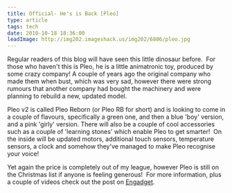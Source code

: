 ```yaml
---
title: Official- He's is Back [Pleo]
type: article
tags: tech
date: 2010-10-18 18:36:00
leadImage: http://img202.imageshack.us/img202/6806/pleo.jpg
---
```

<p>Regular readers of this blog will have seen this little dinosaur before. &nbsp;For those who haven't this is Pleo, he is a little animatronic toy, produced by some crazy company! A couple of years ago the original company who made them when bust, which was very sad, however there were strong rumours that another company had bought the&nbsp;machinery&nbsp;and were planning to rebuild a new, updated model.</p>
<p>Pleo v2 is called Pleo Reborn (or Pleo RB for short) and is looking to come in a couple of flavours, specifically a green one, and then a blue 'boy' version, and a pink 'girly' version. There will also be a couple of cool accessories such as a couple of 'learning stones' which enable Pleo to get smarter! &nbsp;On the inside will be updated motors, additional touch sensors, temperature sensors, a clock and somehow they've managed to make Pleo recognise your voice!</p>
<p>Yet again the price is completely out of my league, however Pleo is still on the Christmas list if anyone is feeling generous! &nbsp;For more information, plus a couple of videos check out the post on <a href="http://www.engadget.com/2010/10/17/pleo-ceo-talks-about-the-new-robot-dino-fan-actually-goes-out-a/">Engadget</a>.</p>

